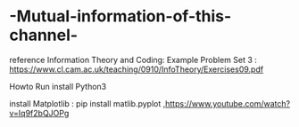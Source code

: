 # -Mutual-information-of-this-channel-

reference
 Information Theory and Coding: Example Problem Set 3 : https://www.cl.cam.ac.uk/teaching/0910/InfoTheory/Exercises09.pdf

Howto Run
  install Python3
  
  install Matplotlib : pip install matlib.pyplot ,https://www.youtube.com/watch?v=Iq9f2bQJOPg
